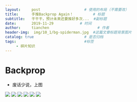 ```yaml
---
layout:     post                    # 使用的布局（不需要改）
title:      手推Backprop Again！         # 标题 
subtitle:   干干干，预计未来还要推好多次...  #副标题
date:       2019-11-29            # 时间
author:     tianchen                      # 作者
header-img:  img/10_1/bg-spiderman.jpg  #这篇文章标题背景图片  
catalog: true                       # 是否归档
tags:                               #标签
     - 碎片知识
---
```


# Backprop

* 废话少说，上图

![](https://github.com/A-suozhang/MyPicBed/raw/master/img/20191129201408.jpg)
![](https://github.com/A-suozhang/MyPicBed/raw/master/img/20191129201436.jpg)
![](https://github.com/A-suozhang/MyPicBed/raw/master/img/20191129201511.jpg)
![](https://github.com/A-suozhang/MyPicBed/raw/master/img/20191129201532.jpg)
![](https://github.com/A-suozhang/MyPicBed/raw/master/img/20191129201547.jpg)
![](https://github.com/A-suozhang/MyPicBed/raw/master/img/20191129201609.jpg)



